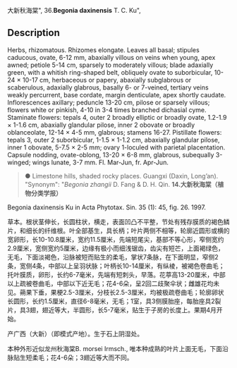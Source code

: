 大新秋海棠",
36.**Begonia daxinensis** T. C. Ku",

## Description
Herbs, rhizomatous. Rhizomes elongate. Leaves all basal; stipules caducous, ovate, 6-12 mm, abaxially villous on veins when young, apex awned; petiole 5-14 cm, sparsely to moderately villous; blade adaxially green, with a whitish ring-shaped belt, obliquely ovate to suborbicular, 10-24 × 10-17 cm, herbaceous or papery, abaxially subglabrous or scaberulous, adaxially glabrous, basally 6- or 7-veined, tertiary veins weakly percurrent, base cordate, margin denticulate, apex shortly caudate. Inflorescences axillary; peduncle 13-20 cm, pilose or sparsely villous; flowers white or pinkish, 4-10 in 3-4 times branched dichasial cyme. Staminate flowers: tepals 4, outer 2 broadly elliptic or broadly ovate, 1.2-1.9 × 1-1.6 cm, abaxially glandular pilose, inner 2 obovate or broadly oblanceolate, 12-14 × 4-5 mm, glabrous; stamens 16-27. Pistillate flowers: tepals 3, outer 2 suborbicular, 1-1.5 × 1-1.2 cm, abaxially glandular pilose, inner 1 obovate, 5-7.5 × 2-5 mm; ovary 1-loculed with parietal placentation. Capsule nodding, ovate-oblong, 13-20 × 6-8 mm, glabrous, subequally 3-winged; wings lunate, 3-7 mm. Fl. Mar-Jun, fr. Apr-Jun.

> ● Limestone hills, shaded rocky places. Guangxi (Daxin, Long’an).
  "Synonym": "*Begonia zhangii* D. Fang &amp; D. H. Qin.
**14.大新秋海棠（植物分类学报）**

Begonia daxinensis Ku in Acta Phytotax. Sin. 35 (1): 45, fig. 26. 1997.

草本。根状茎伸长，长圆柱状，横走，表面凹凸不平整，节处有残存膜质的褐色鳞片，和细长的纤维根。叶全部基生，具长柄；叶片两侧不相等，轮廓近圆形或横的宽卵形，长10-10.8厘米，宽约11.5厘米，先端短尾尖，基部不等心形，窄侧宽约2.9厘米，宽侧宽约5厘米，边缘有极小而细浅锯齿，齿尖有短芒，上面褐绿色，无毛，下面淡褐色，沿脉被短而贴生的柔毛，掌状7条脉，在下面明显，窄侧2条，宽侧4条，中部以上呈羽状脉；叶柄长10-14厘米，有纵棱，被褐色卷曲毛；托叶膜质，卵形，长约6-7毫米，先端有短刺头，早落。花葶高13-20厘米，中部以上疏被卷曲毛，中部以下近无毛；花4-6朵，呈2回二歧聚伞状；雌雄花均未见。蒴果下垂，果梗2.5-3厘米，分枝长2.5-3厘米，均被极疏卷曲毛；轮廓卵状长圆形，长约1.5厘米，直径6-8毫米，无毛；1室，具3侧膜胎座，每胎座具2裂片，具3翅，翅近等大，半圆形，长5-7毫米，贴生于子房的长度上。果期4月开始。

产广西（大新）（即模式产地）。生于石上阴湿处。

本种外形近似龙州秋海棠B. morsei Irmsch., 唯本种成熟的叶片上面无毛，下面沿脉贴生短柔毛；花4-6朵；3翅近等大而不同。
